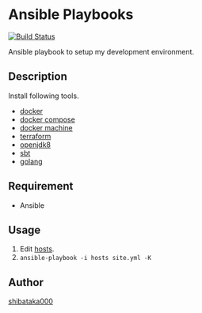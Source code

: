 # Ansible Playbooks

[![Build Status](https://travis-ci.org/shibataka000/ansible-playbooks.svg?branch=master)](https://travis-ci.org/shibataka000/ansible-playbooks)

Ansible playbook to setup my development environment.

## Description
Install following tools.

- [docker](https://www.docker.com/)
- [docker compose](https://github.com/docker/compose)
- [docker machine](https://github.com/docker/machine)
- [terraform](https://www.terraform.io/)
- [openjdk8](http://openjdk.java.net/projects/jdk8/)
- [sbt](http://www.scala-sbt.org/)
- [golang](https://golang.org/)

## Requirement
- Ansible

## Usage
1. Edit [hosts](./hosts).
1. `ansible-playbook -i hosts site.yml -K`

## Author
[shibataka000](https://github.com/shibataka000)

